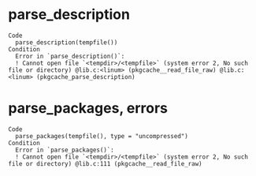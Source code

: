 # parse_description

    Code
      parse_description(tempfile())
    Condition
      Error in `parse_description()`:
      ! Cannot open file `<tempdir>/<tempfile>` (system error 2, No such file or directory) @lib.c:<linum> (pkgcache__read_file_raw) @lib.c:<linum> (pkgcache_parse_description)

# parse_packages, errors

    Code
      parse_packages(tempfile(), type = "uncompressed")
    Condition
      Error in `parse_packages()`:
      ! Cannot open file `<tempdir>/<tempfile>` (system error 2, No such file or directory) @lib.c:111 (pkgcache__read_file_raw)

